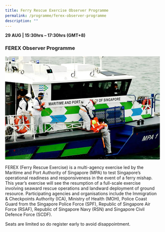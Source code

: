 ```yaml
---
title: Ferry Rescue Exercise Observer Programme
permalink: /programme/ferex-observer-programme
description: ""
---
```

<div>
  <b>29 AUG | 15:30hrs – 17:30hrs (GMT+8)</b>
  <h3>FEREX Observer Programme</h3>
</div>
<img src="/images/FEREX2.jpg"  class="img-fluid">
<p>FEREX (Ferry Rescue Exercise) is a multi-agency exercise led by the Maritime and Port Authority of Singapore (MPA) to test Singapore’s operational readiness and responsiveness in the event of a ferry mishap. This year’s exercise will see the resumption of a full-scale exercise involving seaward rescue operations and landward deployment of ground resource. Participating agencies and organisations include the Immigration & Checkpoints Authority (ICA), Ministry of Health (MOH), Police Coast Guard from the Singapore Police Force (SPF), Republic of Singapore Air Force (RSAF), Republic of Singapore Navy (RSN) and Singapore Civil Defence Force (SCDF).</p>
<p>Seats are limited so do register early to avoid disappointment.</p>
<style type="text/css"> 
    .is-left{
      text-align: left;
    }
    .content h4{
      font-weight: 500; 
      color: #337B9A !important;
      margin-top: 1rem;
    }
    .bg-light {
      background-color: #fff !important;
      box-shadow: 5px 5px 5px 5px rgb(215 215 215), -5px 0 6px -4px rgb(215 215 215);
    }
    .p-4 {
      padding: 1.5rem!important;
    }
  .content a {text-decoration:none;}
	.content h3 { margin-top: 1rem;}
</style>